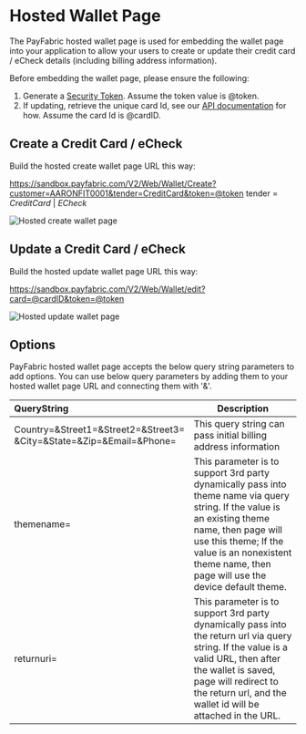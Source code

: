 Hosted Wallet Page
==================

The PayFabric hosted wallet page is used for embedding the wallet page into your application to allow your users to create or update their credit card / eCheck details (including billing address information).

Before embedding the wallet page, please ensure the following:

1. Generate a [Security Token](/Sections/Security%20Token.md).  Assume the token value is @token.
2. If updating, retrieve the unique card Id, see our [API documentation](https://github.com/PayFabric/APIs/blob/v2/Sections/Wallets.md#retrieve-credit-cards--echecks) for how.  Assume the card Id is @cardID.
 
Create a Credit Card / eCheck
-----------------------------

Build the hosted create wallet page URL this way:

https://sandbox.payfabric.com/V2/Web/Wallet/Create?customer=AARONFIT0001&tender=CreditCard&token=@token
tender = *CreditCard* | *ECheck*

![Hosted create wallet page](https://s3-us-west-1.amazonaws.com/github-screenshot-repository/v2/HostedCreateWalletPage.png "Hosted create wallet page")


Update a Credit Card / eCheck
-----------------------------

Build the hosted update wallet page URL this way:

https://sandbox.payfabric.com/V2/Web/Wallet/edit?card=@cardID&token=@token

![Hosted update wallet page](https://s3-us-west-1.amazonaws.com/github-screenshot-repository/v2/HostedEditWalletPage.png "Hosted update wallet page") 

Options
-------

PayFabric hosted wallet page accepts the below query string parameters to add options. You can use below query parameters by adding them to your hosted wallet page URL and connecting them with '&'.

>
| QueryString| Description | 
| :------------- | ------------- | 
|Country=&Street1=&Street2=&Street3=<br/>&City=&State=&Zip=&Email=&Phone= |This query string can pass initial billing address information|
|themename=|This parameter is to support 3rd party dynamically pass into theme name via query string. If the value is an existing theme name, then page will use this theme; If the value is an nonexistent theme name, then page will use the device default theme.|
|returnuri=|This parameter is to support 3rd party dynamically pass into the return url via query string. If the value is a valid URL, then after the wallet is saved, page will redirect to the return url, and the wallet id will be attached in the URL. |
